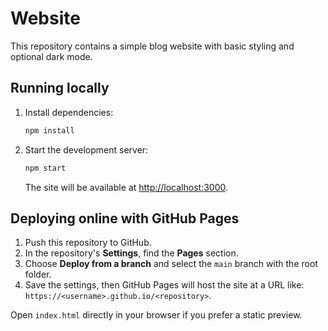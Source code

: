 # Website

This repository contains a simple blog website with basic styling and optional dark mode.

## Running locally

1. Install dependencies:
   ```bash
   npm install
   ```
2. Start the development server:
   ```bash
   npm start
   ```
   The site will be available at [http://localhost:3000](http://localhost:3000).

## Deploying online with GitHub Pages

1. Push this repository to GitHub.
2. In the repository's **Settings**, find the **Pages** section.
3. Choose **Deploy from a branch** and select the `main` branch with the root folder.
4. Save the settings, then GitHub Pages will host the site at a URL like:
   `https://<username>.github.io/<repository>`.

Open `index.html` directly in your browser if you prefer a static preview.

